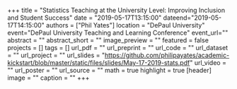 +++
title = "Statistics Teaching at the University Level: Improving Inclusion and Student Success"
date = "2019-05-17T13:15:00"
dateend="2019-05-17T14:15:00"
authors = ["Phil Yates"]
location = "DePaul University"
event="DePaul University Teaching and Learning Conference"
event_url=""
abstract = ""
abstract_short = ""
image_preview = ""
featured = false
projects = []
tags = []
url_pdf = ""
url_preprint = ""
url_code = ""
url_dataset = ""
url_project = ""
url_slides = "https://github.com/philipayates/academic-kickstart/blob/master/static/files/slides/May-17-2019-stats.pdf"
url_video = ""
url_poster = ""
url_source = ""
math = true
highlight = true
[header]
image = ""
caption = ""
+++
